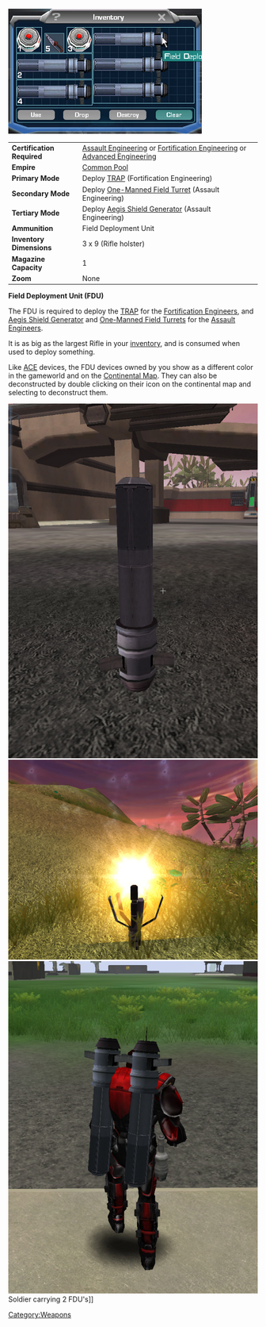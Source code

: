 ![](images/FDUInventory.jpg "FDUInventory.jpg")

|                            |                                                                                                                                                                                                |
| -------------------------- | ---------------------------------------------------------------------------------------------------------------------------------------------------------------------------------------------- |
| **Certification Required** | [Assault Engineering](Assault_Engineering.md "wikilink") or [Fortification Engineering](Fortification_Engineering.md "wikilink") or [Advanced Engineering](Advanced_Engineering.md "wikilink") |
| **Empire**                 | [Common Pool](Common_Pool.md "wikilink")                                                                                                                                                       |
| **Primary Mode**           | Deploy [TRAP](Tactical_Resonance_Area_Protection.md "wikilink") (Fortification Engineering)                                                                                                    |
| **Secondary Mode**         | Deploy [One-Manned Field Turret](One.$1.md "wikilink") (Assault Engineering)                                                                                                                   |
| **Tertiary Mode**          | Deploy [Aegis Shield Generator](Aegis_Shield_Generator.md "wikilink") (Assault Engineering)                                                                                                    |
| **Ammunition**             | Field Deployment Unit                                                                                                                                                                          |
| **Inventory Dimensions**   | 3 x 9 (Rifle holster)                                                                                                                                                                          |
| **Magazine Capacity**      | 1                                                                                                                                                                                              |
| **Zoom**                   | None                                                                                                                                                                                           |

**Field Deployment Unit (FDU)**

The FDU is required to deploy the
[TRAP](Tactical_Resonance_Area_Protection.md "wikilink") for the
[Fortification Engineers](Fortification_Engineering.md "wikilink"), and
[Aegis Shield Generator](Aegis_Shield_Generator.md "wikilink") and
[One-Manned Field Turrets](One.$1.md "wikilink") for the
[Assault Engineers](Assault_Engineering.md "wikilink").

It is as big as the largest Rifle in your
[inventory](inventory.md "wikilink"), and is consumed when used to deploy
something.

Like [ACE](ACE.md "wikilink") devices, the FDU devices owned by you show as
a different color in the gameworld and on the [Continental
Map](Continental_Map.md "wikilink"). They can also be deconstructed by
double clicking on their icon on the continental map and selecting to
deconstruct them.

![](images/FDU.jpg "fig:FDU.jpg")
![](images/FDUConstructing.jpg "fig:FDUConstructing.jpg")
![](images/FDUCarry.jpg "fig:FDUCarry.jpg") Soldier carrying 2 FDU's\]\]

[Category:Weapons](Category:Weapons.md "wikilink")

